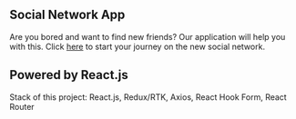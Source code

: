 ## Social Network App

Are you bored and want to find new friends? Our application will help you with this. Click [here]() to start your journey on the new social network.

## Powered by React.js

Stack of this project: React.js, Redux/RTK, Axios, React Hook Form, React Router
